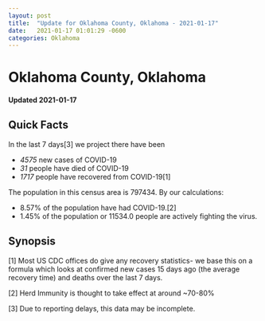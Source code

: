 ```yaml
---
layout: post
title:  "Update for Oklahoma County, Oklahoma - 2021-01-17"
date:   2021-01-17 01:01:29 -0600
categories: Oklahoma
---
```


# Oklahoma County, Oklahoma
#### Updated 2021-01-17

## Quick Facts

In the last 7 days[3] we project there have been
- *4575* new cases of COVID-19
- *31* people have died of COVID-19
- *1717* people have recovered from COVID-19[1]

The population in this census area is 797434. By our calculations:
- 8.57% of the population have had COVID-19.[2]
- 1.45% of the population or 11534.0 people are actively fighting the virus.

## Synopsis




[1] Most US CDC offices do give any recovery statistics- we base this on a formula which looks at confirmed new cases
15 days ago (the average recovery time) and deaths over the last 7 days.

[2] Herd Immunity is thought to take effect at around ~70-80%

[3] Due to reporting delays, this data may be incomplete.
 
    